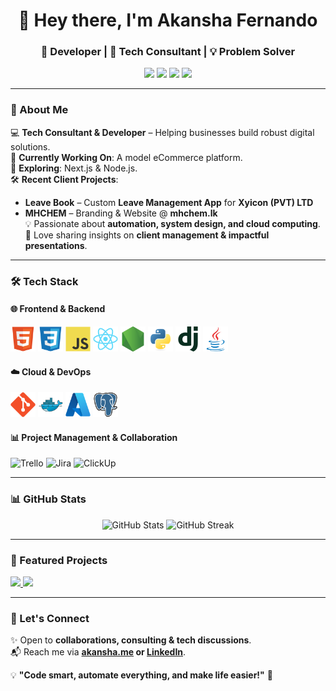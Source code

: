 <h1 align="center">👋 Hey there, I'm Akansha Fernando</h1>
<h3 align="center">🚀 Developer | 🧠 Tech Consultant | 💡 Problem Solver</h3>

<p align="center">
  <a href="https://akansha.me"><img src="https://img.shields.io/badge/Portfolio-akansha.me-blue?style=for-the-badge&logo=internet-explorer&logoColor=white"></a>
  <a href="https://www.linkedin.com/in/akansha-fernando-0b2852166/" target="_blank"><img src="https://img.shields.io/badge/-LinkedIn-0077B5?style=for-the-badge&logo=linkedin&logoColor=white"></a>
  <a href="https://medium.com/@akanshafernando" target="_blank"><img src="https://img.shields.io/badge/-Medium-12100E?style=for-the-badge&logo=medium&logoColor=white"></a>
  <a href="mailto:akanshafdo@gmail.com"><img src="https://img.shields.io/badge/-Email-D14836?style=for-the-badge&logo=gmail&logoColor=white"></a>
</p>

---

### 🚀 About Me  
💻 **Tech Consultant & Developer** – Helping businesses build robust digital solutions.  
🔭 **Currently Working On**: A model eCommerce platform.  
🌱 **Exploring**: Next.js & Node.js.  
🛠 **Recent Client Projects**:  
   - **Leave Book** – Custom **Leave Management App** for **Xyicon (PVT) LTD**  
   - **MHCHEM** – Branding & Website @ **mhchem.lk**  
💡 Passionate about **automation, system design, and cloud computing**.  
🎤 Love sharing insights on **client management & impactful presentations**.  

---

### 🛠 Tech Stack  
#### **🌐 Frontend & Backend**
<p align="left">
  <img src="https://raw.githubusercontent.com/devicons/devicon/master/icons/html5/html5-original.svg" alt="HTML" width="40" height="40"/>
  <img src="https://raw.githubusercontent.com/devicons/devicon/master/icons/css3/css3-original.svg" alt="CSS" width="40" height="40"/>
  <img src="https://raw.githubusercontent.com/devicons/devicon/master/icons/javascript/javascript-original.svg" alt="JavaScript" width="40" height="40"/>
  <img src="https://raw.githubusercontent.com/devicons/devicon/master/icons/react/react-original.svg" alt="React" width="40" height="40"/>
  <img src="https://raw.githubusercontent.com/devicons/devicon/master/icons/nodejs/nodejs-original.svg" alt="Node.js" width="40" height="40"/>
  <img src="https://raw.githubusercontent.com/devicons/devicon/master/icons/python/python-original.svg" alt="Python" width="40" height="40"/>
  <img src="https://raw.githubusercontent.com/devicons/devicon/master/icons/django/django-plain.svg" alt="Django" width="40" height="40"/>
  <img src="https://raw.githubusercontent.com/devicons/devicon/master/icons/java/java-original.svg" alt="Java" width="40" height="40"/>
</p>

#### **☁️ Cloud & DevOps**
<p align="left">
  <img src="https://raw.githubusercontent.com/devicons/devicon/master/icons/git/git-original.svg" alt="Git" width="40" height="40"/>
  <img src="https://raw.githubusercontent.com/devicons/devicon/master/icons/docker/docker-original.svg" alt="Docker" width="40" height="40"/>
  <img src="https://raw.githubusercontent.com/devicons/devicon/master/icons/azure/azure-original.svg" alt="Azure" width="40" height="40"/>
  <img src="https://raw.githubusercontent.com/devicons/devicon/master/icons/postgresql/postgresql-original.svg" alt="PostgreSQL" width="40" height="40"/>
</p>

#### **📊 Project Management & Collaboration**
<p align="left">
  <img src="https://img.icons8.com/color/48/000000/trello.png" alt="Trello" width="40" height="40"/>
  <img src="https://img.icons8.com/color/48/000000/jira.png" alt="Jira" width="40" height="40"/>
  <img src="https://upload.wikimedia.org/wikipedia/commons/thumb/c/c3/ClickUp-Logo.svg/512px-ClickUp-Logo.svg.png" alt="ClickUp" width="40" height="40"/>
</p>

---

### 📊 GitHub Stats  
<p align="center">
  <img src="https://github-readme-stats.vercel.app/api?username=AkanshaFernando&show_icons=true&theme=radical" alt="GitHub Stats" width="48%"/>
  <img src="https://github-readme-streak-stats.herokuapp.com/?user=AkanshaFernando&theme=radical" alt="GitHub Streak" width="48%"/>
</p>

---

### 🚀 Featured Projects  
<p align="left">
  <a href="https://github.com/AkanshaFernando/leave-book">
    <img width="45%" src="https://github-readme-stats.vercel.app/api/pin/?username=AkanshaFernando&repo=leave-book&theme=radical">
  </a>
  <a href="https://github.com/AkanshaFernando/mhchem-website">
    <img width="45%" src="https://github-readme-stats.vercel.app/api/pin/?username=AkanshaFernando&repo=mhchem-website&theme=radical">
  </a>
</p>

---

### 📌 Let's Connect  
✨ Open to **collaborations, consulting & tech discussions**.  
📬 Reach me via **[akansha.me](https://akansha.me) or [LinkedIn](https://www.linkedin.com/in/akansha-fernando-0b2852166/)**.  

💡 **"Code smart, automate everything, and make life easier!"** 🚀  
